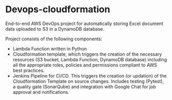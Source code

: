 # Devops-cloudformation

End-to-end AWS DevOps project for automatically storing Excel document data uploaded to S3 in a DynamoDB database.

Project consists of the following components:
- Lambda Function written in Python
- Cloudformation template, which triggers the creation of the necessary resources (S3 bucket, Lambda Function, DynamoDB database) including all the appropriate roles, policies and permissions compliant to AWS best practices.
- Jenkins Pipeline for CI/CD. This triggers the creation (or updation) of the Cloudformation Template on source changes. Includes testing (Pytest), a quality gate (SonarQube) and  integration with Google Chat for job approval and notifications.
